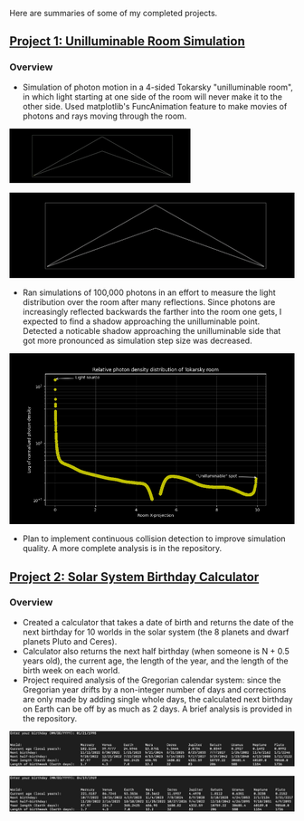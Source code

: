 
Here are summaries of some of my completed projects.

## [Project 1: Unilluminable Room Simulation](https://github.com/cjhapich/unilluminable_room)

### Overview
* Simulation of photon motion in a 4-sided Tokarsky "unilluminable room", in which light starting at one side of the room will never make it to the other side. Used matplotlib's FuncAnimation feature to make movies of photons and rays moving through the room.

![](/images/particles.gif)

![](/images/ray_trace.gif)

* Ran simulations of 100,000 photons in an effort to measure the light distribution over the room after many reflections. Since photons are increasingly reflected backwards the farther into the room one gets, I expected to find a shadow approaching the unilluminable point. Detected a noticable shadow approaching the unilluminable side that got more pronounced as simulation step size was decreased.

![](/images/normalized_density.png)

* Plan to implement continuous collision detection to improve simulation quality. A more complete analysis is in the repository.

## [Project 2: Solar System Birthday Calculator](https://github.com/cjhapich/other_worlds_code)

### Overview
* Created a calculator that takes a date of birth and returns the date of the next birthday for 10 worlds in the solar system (the 8 planets and dwarf planets Pluto and Ceres).
* Calculator also returns the next half birthday (when someone is N + 0.5 years old), the current age, the length of the year, and the length of the birth week on each world.
* Project required analysis of the Gregorian calendar system: since the Gregorian year drifts by a non-integer number of days and corrections are only made by adding single whole days, the calculated next birthday on Earth can be off by as much as 2 days. A brief analysis is provided in the repository.

![](/images/other_worlds_example_1.png)

![](/images/other_worlds_example_2.png)
